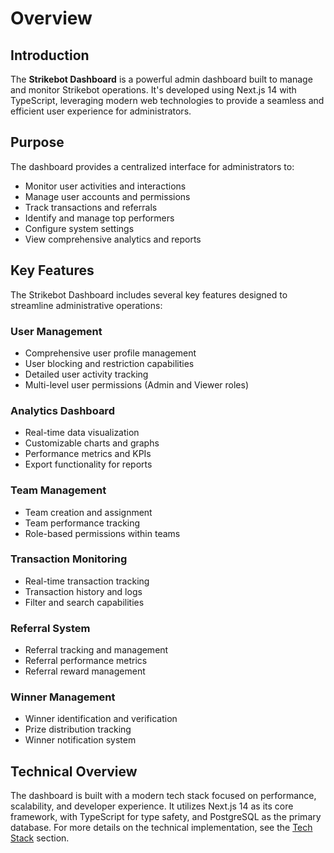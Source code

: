 # Overview

## Introduction

The **Strikebot Dashboard** is a powerful admin dashboard built to manage and monitor Strikebot operations. It's developed using Next.js 14 with TypeScript, leveraging modern web technologies to provide a seamless and efficient user experience for administrators.

## Purpose

The dashboard provides a centralized interface for administrators to:

* Monitor user activities and interactions
* Manage user accounts and permissions
* Track transactions and referrals
* Identify and manage top performers
* Configure system settings
* View comprehensive analytics and reports

## Key Features

The Strikebot Dashboard includes several key features designed to streamline administrative operations:

### User Management

* Comprehensive user profile management
* User blocking and restriction capabilities
* Detailed user activity tracking
* Multi-level user permissions (Admin and Viewer roles)

### Analytics Dashboard

* Real-time data visualization
* Customizable charts and graphs
* Performance metrics and KPIs
* Export functionality for reports

### Team Management

* Team creation and assignment
* Team performance tracking
* Role-based permissions within teams

### Transaction Monitoring

* Real-time transaction tracking
* Transaction history and logs
* Filter and search capabilities

### Referral System

* Referral tracking and management
* Referral performance metrics
* Referral reward management

### Winner Management

* Winner identification and verification
* Prize distribution tracking
* Winner notification system

## Technical Overview

The dashboard is built with a modern tech stack focused on performance, scalability, and developer experience. It utilizes Next.js 14 as its core framework, with TypeScript for type safety, and PostgreSQL as the primary database. For more details on the technical implementation, see the [Tech Stack](broken-reference) section.
